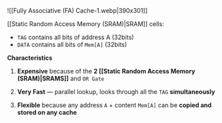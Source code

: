 ![[Fully Associative (FA) Cache-1.webp|390x301]]

[[Static Random Access Memory (SRAM)|SRAM]] cells:
- `TAG` contains all bits of address A (32bits)
- `DATA` contains all bits of `Mem[A]` (32bits)

**Characteristics**
1. **Expensive** because of the **2 [[Static Random Access Memory (SRAM)|SRAMS]]** and `OR Gate`

2. **Very Fast** — parallel lookup, looks through all the `TAG` **simultaneously**

3. **Flexible** because any address `A` + content `Mem[A]` can be **copied and stored on any cache**
